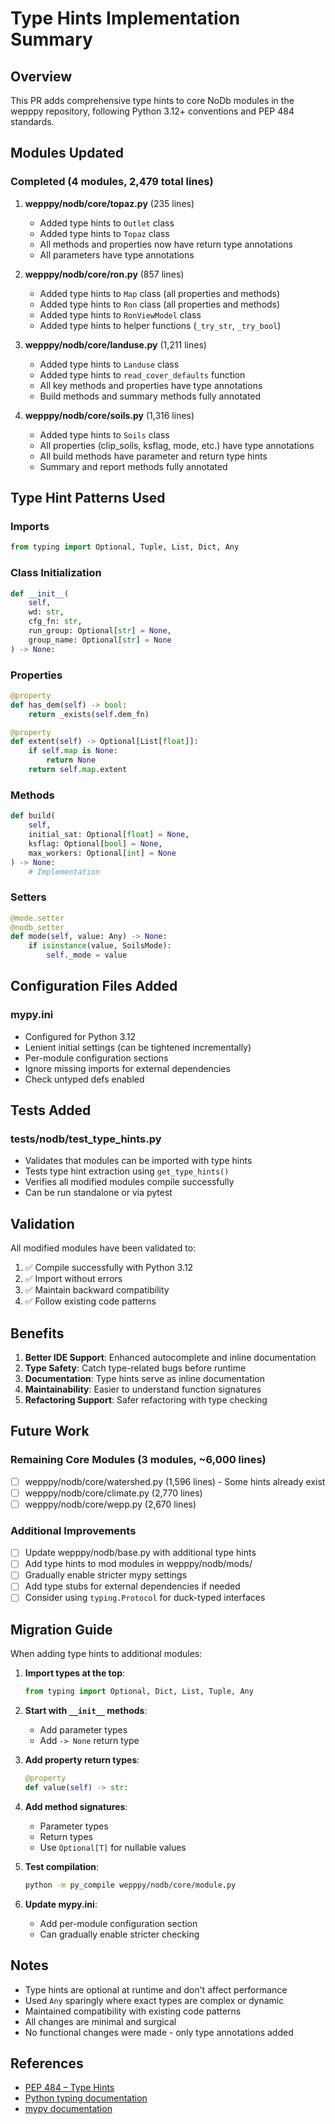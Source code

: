 # Type Hints Implementation Summary

## Overview
This PR adds comprehensive type hints to core NoDb modules in the wepppy repository, following Python 3.12+ conventions and PEP 484 standards.

## Modules Updated

### Completed (4 modules, 2,479 total lines)

1. **wepppy/nodb/core/topaz.py** (235 lines)
   - Added type hints to `Outlet` class
   - Added type hints to `Topaz` class
   - All methods and properties now have return type annotations
   - All parameters have type annotations

2. **wepppy/nodb/core/ron.py** (857 lines)
   - Added type hints to `Map` class (all properties and methods)
   - Added type hints to `Ron` class (all properties and methods)
   - Added type hints to `RonViewModel` class
   - Added type hints to helper functions (`_try_str`, `_try_bool`)

3. **wepppy/nodb/core/landuse.py** (1,211 lines)
   - Added type hints to `Landuse` class
   - Added type hints to `read_cover_defaults` function
   - All key methods and properties have type annotations
   - Build methods and summary methods fully annotated

4. **wepppy/nodb/core/soils.py** (1,316 lines)
   - Added type hints to `Soils` class
   - All properties (clip_soils, ksflag, mode, etc.) have type annotations
   - All build methods have parameter and return type hints
   - Summary and report methods fully annotated

## Type Hint Patterns Used

### Imports
```python
from typing import Optional, Tuple, List, Dict, Any
```

### Class Initialization
```python
def __init__(
    self, 
    wd: str, 
    cfg_fn: str, 
    run_group: Optional[str] = None, 
    group_name: Optional[str] = None
) -> None:
```

### Properties
```python
@property
def has_dem(self) -> bool:
    return _exists(self.dem_fn)

@property
def extent(self) -> Optional[List[float]]:
    if self.map is None:
        return None
    return self.map.extent
```

### Methods
```python
def build(
    self, 
    initial_sat: Optional[float] = None, 
    ksflag: Optional[bool] = None, 
    max_workers: Optional[int] = None
) -> None:
    # Implementation
```

### Setters
```python
@mode.setter
@nodb_setter
def mode(self, value: Any) -> None:
    if isinstance(value, SoilsMode):
        self._mode = value
```

## Configuration Files Added

### mypy.ini
- Configured for Python 3.12
- Lenient initial settings (can be tightened incrementally)
- Per-module configuration sections
- Ignore missing imports for external dependencies
- Check untyped defs enabled

## Tests Added

### tests/nodb/test_type_hints.py
- Validates that modules can be imported with type hints
- Tests type hint extraction using `get_type_hints()`
- Verifies all modified modules compile successfully
- Can be run standalone or via pytest

## Validation

All modified modules have been validated to:
1. ✅ Compile successfully with Python 3.12
2. ✅ Import without errors
3. ✅ Maintain backward compatibility
4. ✅ Follow existing code patterns

## Benefits

1. **Better IDE Support**: Enhanced autocomplete and inline documentation
2. **Type Safety**: Catch type-related bugs before runtime
3. **Documentation**: Type hints serve as inline documentation
4. **Maintainability**: Easier to understand function signatures
5. **Refactoring Support**: Safer refactoring with type checking

## Future Work

### Remaining Core Modules (3 modules, ~6,000 lines)
- [ ] wepppy/nodb/core/watershed.py (1,596 lines) - Some hints already exist
- [ ] wepppy/nodb/core/climate.py (2,770 lines)
- [ ] wepppy/nodb/core/wepp.py (2,670 lines)

### Additional Improvements
- [ ] Update wepppy/nodb/base.py with additional type hints
- [ ] Add type hints to mod modules in wepppy/nodb/mods/
- [ ] Gradually enable stricter mypy settings
- [ ] Add type stubs for external dependencies if needed
- [ ] Consider using `typing.Protocol` for duck-typed interfaces

## Migration Guide

When adding type hints to additional modules:

1. **Import types at the top**:
   ```python
   from typing import Optional, Dict, List, Tuple, Any
   ```

2. **Start with `__init__` methods**:
   - Add parameter types
   - Add `-> None` return type

3. **Add property return types**:
   ```python
   @property
   def value(self) -> str:
   ```

4. **Add method signatures**:
   - Parameter types
   - Return types
   - Use `Optional[T]` for nullable values

5. **Test compilation**:
   ```bash
   python -m py_compile wepppy/nodb/core/module.py
   ```

6. **Update mypy.ini**:
   - Add per-module configuration section
   - Can gradually enable stricter checking

## Notes

- Type hints are optional at runtime and don't affect performance
- Used `Any` sparingly where exact types are complex or dynamic
- Maintained compatibility with existing code patterns
- All changes are minimal and surgical
- No functional changes were made - only type annotations added

## References

- [PEP 484 – Type Hints](https://peps.python.org/pep-0484/)
- [Python typing documentation](https://docs.python.org/3/library/typing.html)
- [mypy documentation](https://mypy.readthedocs.io/)
